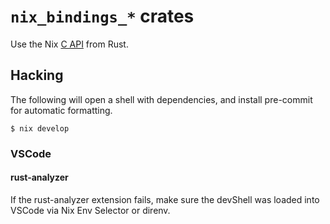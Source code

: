
# `nix_bindings_*` crates

Use the Nix [C API] from Rust.

## Hacking

The following will open a shell with dependencies, and install pre-commit for automatic formatting.

```console
$ nix develop
```

### VSCode

#### rust-analyzer

If the rust-analyzer extension fails, make sure the devShell was loaded into VSCode via Nix Env Selector or direnv.

[C API]: https://nix.dev/manual/nix/latest/c-api.html
